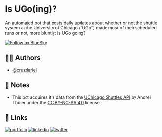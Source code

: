 # Is UGo(ing)?

An automated bot that posts daily updates about whether or not the shuttle system at the University of Chicago ("UGo") made most of their scheduled runs or not, more bluntly: is UGo going?

[![Follow on BlueSky](https://img.shields.io/badge/-Follow%20@bsky.uchicagoshuttles.com-blue?logo=Bluesky&logoColor=white)](https://bsky.app/profile/bsky.uchicagoshuttles.com)

## 🧍‍♂️ Authors

- [@cruzdariel](https://www.github.com/cruzdariel)

## 📝 Notes

- This bot acquires it's data from the [UChicago Shuttles API](https://andreithuler.com/UChicagoShuttles/) by Andrei Thüler under the [CC BY-NC-SA 4.0](https://creativecommons.org/licenses/by-nc-sa/4.0/?ref=chooser-v1) license.

## 🔗 Links
[![portfolio](https://img.shields.io/badge/my_portfolio-000?style=for-the-badge&logo=ko-fi&logoColor=white)](https://dariel.us/)
[![linkedin](https://img.shields.io/badge/linkedin-0A66C2?style=for-the-badge&logo=linkedin&logoColor=white)](https://www.linkedin.com/in/darielc)
[![twitter](https://img.shields.io/badge/twitter-1DA1F2?style=for-the-badge&logo=twitter&logoColor=white)](https://twitter.com/darieltweet)

